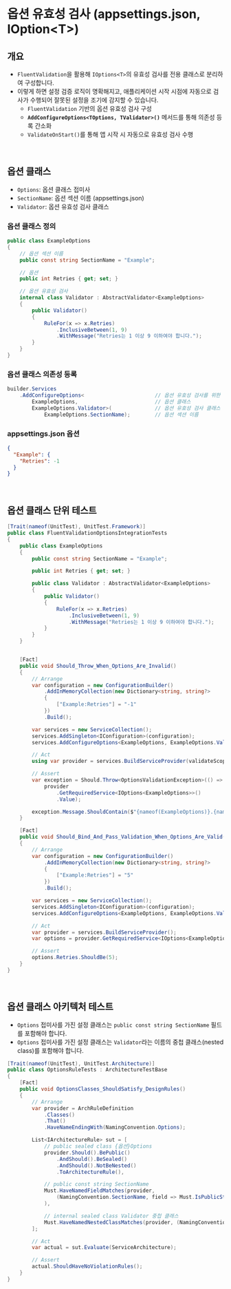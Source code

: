 # 옵션 유효성 검사 (appsettings.json, IOption&lt;T&gt;)

## 개요
- `FluentValidation`을 활용해 `IOptions<T>`의 유효성 검사를 전용 클래스로 분리하여 구성합니다.
- 이렇게 하면 설정 검증 로직이 명확해지고, 애플리케이션 시작 시점에 자동으로 검사가 수행되어 잘못된 설정을 조기에 감지할 수 있습니다.
  - `FluentValidation` 기반의 옵션 유효성 검사 구성
  - **`AddConfigureOptions<TOptions, TValidator>()`** 메서드를 통해 의존성 등록 간소화
  - `ValidateOnStart()`를 통해 앱 시작 시 자동으로 유효성 검사 수행

<br/>

## 옵션 클래스

- `Options`: 옵션 클래스 접미사
- `SectionName`: 옵션 섹션 이름 (appsettings.json)
- `Validator`: 옵션 유효성 검사 클래스

### 옵션 클래스 정의
```cs
public class ExampleOptions
{
    // 옵션 섹션 이름
    public const string SectionName = "Example";

    // 옵션
    public int Retries { get; set; }

    // 옵션 유효성 검사
    internal class Validator : AbstractValidator<ExampleOptions>
    {
        public Validator()
        {
            RuleFor(x => x.Retries)
                .InclusiveBetween(1, 9)
                .WithMessage("Retries는 1 이상 9 이하여야 합니다.");
        }
    }
}
```

### 옵션 클래스 의존성 등록
```cs
builder.Services
    .AddConfigureOptions<                       // 옵션 유효성 검사를 위한 확장 메서드
        ExampleOptions,                         // 옵션 클래스
        ExampleOptions.Validator>(              // 옵션 유효성 검사 클래스
            ExampleOptions.SectionName);        // 옵션 섹션 이름
```

### appsettings.json 옵션
```json
{
  "Example": {
    "Retries": -1
  }
}
```

<br/>

## 옵션 클래스 단위 테스트
```cs
[Trait(nameof(UnitTest), UnitTest.Framework)]
public class FluentValidationOptionsIntegrationTests
{
    public class ExampleOptions
    {
        public const string SectionName = "Example";

        public int Retries { get; set; }

        public class Validator : AbstractValidator<ExampleOptions>
        {
            public Validator()
            {
                RuleFor(x => x.Retries)
                    .InclusiveBetween(1, 9)
                    .WithMessage("Retries는 1 이상 9 이하여야 합니다.");
            }
        }
    }


    [Fact]
    public void Should_Throw_When_Options_Are_Invalid()
    {
        // Arrange
        var configuration = new ConfigurationBuilder()
            .AddInMemoryCollection(new Dictionary<string, string?>
            {
                ["Example:Retries"] = "-1"
            })
            .Build();

        var services = new ServiceCollection();
        services.AddSingleton<IConfiguration>(configuration);
        services.AddConfigureOptions<ExampleOptions, ExampleOptions.Validator>(ExampleOptions.SectionName);

        // Act
        using var provider = services.BuildServiceProvider(validateScopes: true);

        // Assert
        var exception = Should.Throw<OptionsValidationException>(() =>
            provider
                .GetRequiredService<IOptions<ExampleOptions>>()
                .Value);

        exception.Message.ShouldContain($"{nameof(ExampleOptions)}.{nameof(ExampleOptions.Retries)}");
    }

    [Fact]
    public void Should_Bind_And_Pass_Validation_When_Options_Are_Valid()
    {
        // Arrange
        var configuration = new ConfigurationBuilder()
            .AddInMemoryCollection(new Dictionary<string, string?>
            {
                ["Example:Retries"] = "5"
            })
            .Build();

        var services = new ServiceCollection();
        services.AddSingleton<IConfiguration>(configuration);
        services.AddConfigureOptions<ExampleOptions, ExampleOptions.Validator>(ExampleOptions.SectionName);

        // Act
        var provider = services.BuildServiceProvider();
        var options = provider.GetRequiredService<IOptions<ExampleOptions>>().Value;

        // Assert
        options.Retries.ShouldBe(5);
    }
}
```

<br/>

## 옵션 클래스 아키텍처 테스트
- `Options` 접미사를 가진 설정 클래스는 `public const string SectionName` 필드를 포함해야 합니다.
- `Options` 접미사를 가진 설정 클래스는 `Validator`라는 이름의 중첩 클래스(nested class)를 포함해야 합니다.

```cs
[Trait(nameof(UnitTest), UnitTest.Architecture)]
public class OptionsRuleTests : ArchitectureTestBase
{
    [Fact]
    public void OptionsClasses_ShouldSatisfy_DesignRules()
    {
        // Arrange
        var provider = ArchRuleDefinition
            .Classes()
            .That()
            .HaveNameEndingWith(NamingConvention.Options);

        List<IArchitectureRule> sut = [
            // public sealed class {옵션}Options
            provider.Should().BePublic()
                .AndShould().BeSealed()
                .AndShould().NotBeNested()
                .ToArchitectureRule(),

            // public const string SectionName
            Must.HaveNamedFieldMatches(provider,
                (NamingConvention.SectionName, field => Must.IsPublicStaticField(field, typeof(string)))
            ),

            // internal sealed class Validator 중첩 클래스
            Must.HaveNamedNestedClassMatches(provider, (NamingConvention.Validator, Must.IsNestedInternalSealed))
        ];

        // Act
        var actual = sut.Evaluate(ServiceArchitecture);

        // Assert
        actual.ShouldHaveNoViolationRules();
    }
}
```
